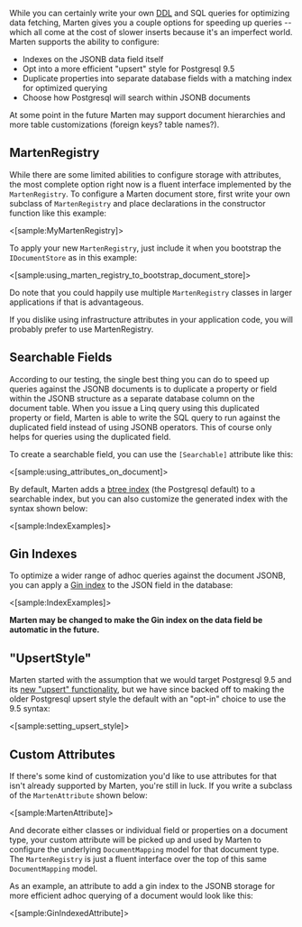 <!--Title:Customizing Document Storage and Querying-->
<!--Url:customizing-->

While you can certainly write your own [DDL](https://en.wikipedia.org/wiki/Data_definition_language) 
and SQL queries for optimizing data fetching, Marten gives you a couple options for speeding up queries -- 
which all come at the cost of slower inserts because it's an imperfect world. Marten supports the ability to configure:

* Indexes on the JSONB data field itself
* Opt into a more efficient "upsert" style for Postgresql 9.5
* Duplicate properties into separate database fields with a matching index for optimized querying
* Choose how Postgresql will search within JSONB documents

At some point in the future Marten may support document hierarchies and more table customizations (foreign keys? table names?).



## MartenRegistry

While there are some limited abilities to configure storage with attributes, the most complete option right now 
is a fluent interface implemented by the `MartenRegistry`. To configure a Marten document store, first write
your own subclass of `MartenRegistry` and place declarations in the constructor function like this example:

<[sample:MyMartenRegistry]>

To apply your new `MartenRegistry`, just include it when you bootstrap the `IDocumentStore` as in this example:

<[sample:using_marten_registry_to_bootstrap_document_store]>

Do note that you could happily use multiple `MartenRegistry` classes in larger applications if that is advantageous.

If you dislike using infrastructure attributes in your application code, you will probably prefer to use MartenRegistry.



## Searchable Fields

According to our testing, the single best thing you can do to speed up queries against the JSONB documents
is to duplicate a property or field within the JSONB structure as a separate database column on the document
table. When you issue a Linq query using this duplicated property or field, Marten is able to write the SQL
query to run against the duplicated field instead of using JSONB operators. This of course only helps for 
queries using the duplicated field.

To create a searchable field, you can use the `[Searchable]` attribute like this:

<[sample:using_attributes_on_document]>

By default, Marten adds a [btree index](http://www.postgresql.org/docs/9.4/static/indexes-types.html) (the Postgresql default) to a searchable index, but you can also 
customize the generated index with the syntax shown below:

<[sample:IndexExamples]>


## Gin Indexes

To optimize a wider range of adhoc queries against the document JSONB, you can apply a [Gin index](http://www.postgresql.org/docs/9.4/static/gin.html) to
the JSON field in the database:

<[sample:IndexExamples]>

**Marten may be changed to make the Gin index on the data field be automatic in the future.**



## "UpsertStyle"

Marten started with the assumption that we would target Postgresql 9.5 and its [new "upsert" functionality](https://wiki.postgresql.org/wiki/What's_new_in_PostgreSQL_9.5),
but we have since backed off to making the older Postgresql upsert style the default with an "opt-in" choice
to use the 9.5 syntax:

<[sample:setting_upsert_style]>



## Custom Attributes

If there's some kind of customization you'd like to use attributes for that isn't already supported by Marten, 
you're still in luck. If you write a subclass of the `MartenAttribute` shown below:

<[sample:MartenAttribute]>

And decorate either classes or individual field or properties on a document type, your custom attribute will be
picked up and used by Marten to configure the underlying `DocumentMapping` model for that document type. The
`MartenRegistry` is just a fluent interface over the top of this same `DocumentMapping` model.

As an example, an attribute to add a gin index to the JSONB storage for more efficient adhoc querying of a document
would look like this:

<[sample:GinIndexedAttribute]>